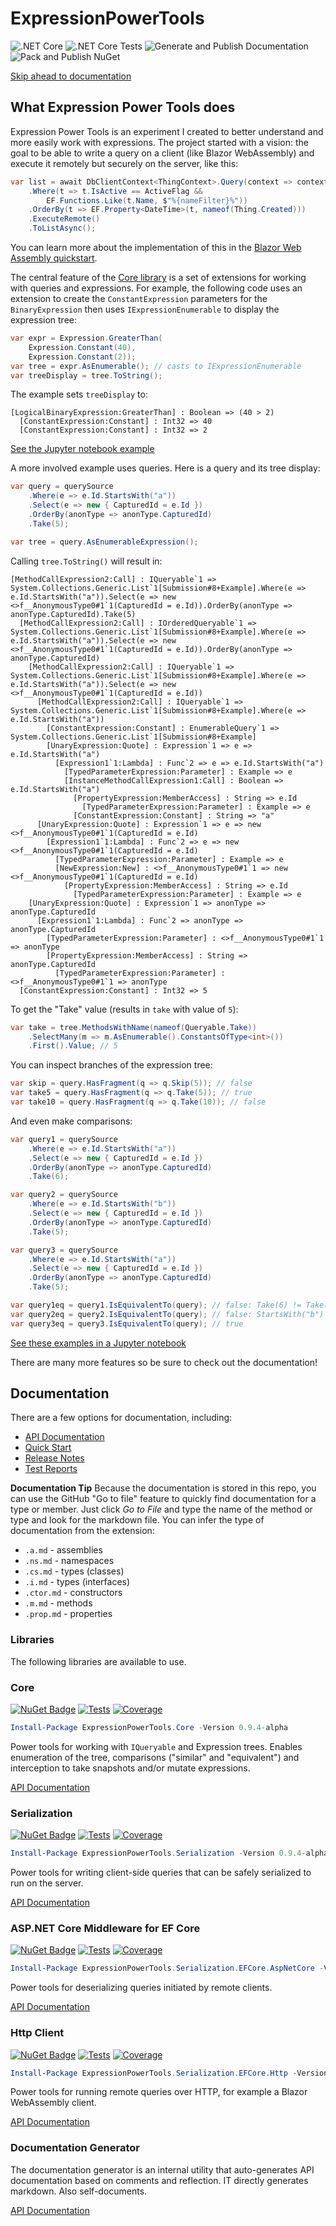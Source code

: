 # ExpressionPowerTools

![.NET Core](https://github.com/JeremyLikness/ExpressionPowerTools/workflows/.NET%20Core/badge.svg)
![.NET Core Tests](https://github.com/JeremyLikness/ExpressionPowerTools/workflows/.NET%20Core%20Tests/badge.svg)
![Generate and Publish Documentation](https://github.com/JeremyLikness/ExpressionPowerTools/workflows/Generate%20and%20Publish%20Documentation/badge.svg)
![Pack and Publish NuGet](https://github.com/JeremyLikness/ExpressionPowerTools/workflows/Pack%20and%20Publish%20NuGet/badge.svg)

[Skip ahead to documentation](#documentation)

## What Expression Power Tools does

Expression Power Tools is an experiment I created to better understand and more easily work with expressions. The project started with a vision: the goal to be able to write a query on a client (like Blazor WebAssembly) and execute it remotely but securely on the server, like this:

```csharp
var list = await DbClientContext<ThingContext>.Query(context => context.Things)
    .Where(t => t.IsActive == ActiveFlag &&
        EF.Functions.Like(t.Name, $"%{nameFilter}%"))
    .OrderBy(t => EF.Property<DateTime>(t, nameof(Thing.Created)))
    .ExecuteRemote()
    .ToListAsync();
```

You can learn more about the implementation of this in the [Blazor Web Assembly quickstart](./docs/endtoend.md).

The central feature of the [Core library](docs/api/ExpressionPowerTools.Core.a.md) is a set of extensions for working with queries and expressions. For example, the following code uses an extension to create the `ConstantExpression` parameters for the `BinaryExpression` then uses `IExpressionEnumerable` to display the expression tree:

```csharp
var expr = Expression.GreaterThan(
    Expression.Constant(40),
    Expression.Constant(2));
var tree = expr.AsEnumerable(); // casts to IExpressionEnumerable
var treeDisplay = tree.ToString();
```

The example sets `treeDisplay` to:

```text
[LogicalBinaryExpression:GreaterThan] : Boolean => (40 > 2)
  [ConstantExpression:Constant] : Int32 => 40
  [ConstantExpression:Constant] : Int32 => 2
```

[See the Jupyter notebook example](./docs/notebooks/displayexpressiontree.ipynb)

A more involved example uses queries. Here is a query and its tree display:

```csharp
var query = querySource
    .Where(e => e.Id.StartsWith("a"))
    .Select(e => new { CapturedId = e.Id })
    .OrderBy(anonType => anonType.CapturedId)
    .Take(5);

var tree = query.AsEnumerableExpression();
```

Calling `tree.ToString()` will result in:

```text
[MethodCallExpression2:Call] : IQueryable`1 => System.Collections.Generic.List`1[Submission#8+Example].Where(e => e.Id.StartsWith("a")).Select(e => new <>f__AnonymousType0#1`1(CapturedId = e.Id)).OrderBy(anonType => anonType.CapturedId).Take(5)
  [MethodCallExpression2:Call] : IOrderedQueryable`1 => System.Collections.Generic.List`1[Submission#8+Example].Where(e => e.Id.StartsWith("a")).Select(e => new <>f__AnonymousType0#1`1(CapturedId = e.Id)).OrderBy(anonType => anonType.CapturedId)
    [MethodCallExpression2:Call] : IQueryable`1 => System.Collections.Generic.List`1[Submission#8+Example].Where(e => e.Id.StartsWith("a")).Select(e => new <>f__AnonymousType0#1`1(CapturedId = e.Id))
      [MethodCallExpression2:Call] : IQueryable`1 => System.Collections.Generic.List`1[Submission#8+Example].Where(e => e.Id.StartsWith("a"))
        [ConstantExpression:Constant] : EnumerableQuery`1 => System.Collections.Generic.List`1[Submission#8+Example]
        [UnaryExpression:Quote] : Expression`1 => e => e.Id.StartsWith("a")
          [Expression1`1:Lambda] : Func`2 => e => e.Id.StartsWith("a")
            [TypedParameterExpression:Parameter] : Example => e
            [InstanceMethodCallExpression1:Call] : Boolean => e.Id.StartsWith("a")
              [PropertyExpression:MemberAccess] : String => e.Id
                [TypedParameterExpression:Parameter] : Example => e
              [ConstantExpression:Constant] : String => "a"
      [UnaryExpression:Quote] : Expression`1 => e => new <>f__AnonymousType0#1`1(CapturedId = e.Id)
        [Expression1`1:Lambda] : Func`2 => e => new <>f__AnonymousType0#1`1(CapturedId = e.Id)
          [TypedParameterExpression:Parameter] : Example => e
          [NewExpression:New] : <>f__AnonymousType0#1`1 => new <>f__AnonymousType0#1`1(CapturedId = e.Id)
            [PropertyExpression:MemberAccess] : String => e.Id
              [TypedParameterExpression:Parameter] : Example => e
    [UnaryExpression:Quote] : Expression`1 => anonType => anonType.CapturedId
      [Expression1`1:Lambda] : Func`2 => anonType => anonType.CapturedId
        [TypedParameterExpression:Parameter] : <>f__AnonymousType0#1`1 => anonType
        [PropertyExpression:MemberAccess] : String => anonType.CapturedId
          [TypedParameterExpression:Parameter] : <>f__AnonymousType0#1`1 => anonType
  [ConstantExpression:Constant] : Int32 => 5
```

To get the "Take" value (results in `take` with value of `5`):

```csharp
var take = tree.MethodsWithName(nameof(Queryable.Take))
    .SelectMany(m => m.AsEnumerable().ConstantsOfType<int>())
    .First().Value; // 5
```

You can inspect branches of the expression tree:

```csharp
var skip = query.HasFragment(q => q.Skip(5)); // false
var take5 = query.HasFragment(q => q.Take(5)); // true
var take10 = query.HasFragment(q => q.Take(10)); // false
```

And even make comparisons:

```csharp
var query1 = querySource
    .Where(e => e.Id.StartsWith("a"))
    .Select(e => new { CapturedId = e.Id })
    .OrderBy(anonType => anonType.CapturedId)
    .Take(6);

var query2 = querySource
    .Where(e => e.Id.StartsWith("b"))
    .Select(e => new { CapturedId = e.Id })
    .OrderBy(anonType => anonType.CapturedId)
    .Take(5);

var query3 = querySource
    .Where(e => e.Id.StartsWith("a"))
    .Select(e => new { CapturedId = e.Id })
    .OrderBy(anonType => anonType.CapturedId)
    .Take(5);

var query1eq = query1.IsEquivalentTo(query); // false: Take(6) != Take(5)
var query2eq = query2.IsEquivalentTo(query); // false: StartsWith("b") != StartsWith("a")
var query3eq = query3.IsEquivalentTo(query); // true
```

[See these examples in a Jupyter notebook](./docs/notebooks/displayiqueryable.ipynb)

There are many more features so be sure to check out the documentation!

## Documentation

There are a few options for documentation, including:

- [API Documentation](docs/index.md)
- [Quick Start](docs/quickstart.md)
- [Release Notes](./Releases.md)
- [Test Reports](docs/test/index.md)

**Documentation Tip** Because the documentation is stored in this repo, you can use the GitHub "Go to file" feature to quickly find documentation for a type or member. Just click _Go to File_ and type the name of the method or type and look for the markdown file. You can infer the type of documentation from the extension:

- `.a.md` - assemblies
- `.ns.md` - namespaces
- `.cs.md` - types (classes)
- `.i.md` - types (interfaces)
- `.ctor.md` - constructors
- `.m.md` - methods
- `.prop.md` - properties

### Libraries

The following libraries are available to use.

### Core

[![NuGet Badge](https://buildstats.info/nuget/ExpressionPowerTools.Core?includePreReleases=true)](https://www.nuget.org/packages/ExpressionPowerTools.Core)
[![Tests](docs/test/ExpressionPowerTools.Core.Tests.svg)](docs/test//ExpressionPowerTools.Core.test.md)
[![Coverage](docs/test/ExpressionPowerTools.Core.Coverage.svg)](docs/test//ExpressionPowerTools.Core.coverage.md)

```powershell
Install-Package ExpressionPowerTools.Core -Version 0.9.4-alpha
```

Power tools for working with `IQueryable` and Expression trees. Enables enumeration of the tree, comparisons ("similar" and "equivalent") and interception to take snapshots and/or mutate expressions.  

[API Documentation](docs/api/ExpressionPowerTools.Core.a.md)

### Serialization

[![NuGet Badge](https://buildstats.info/nuget/ExpressionPowerTools.Serialization?includePreReleases=true)](https://www.nuget.org/packages/ExpressionPowerTools.Serialization)
[![Tests](docs/test/ExpressionPowerTools.Serialization.Tests.svg)](docs/test//ExpressionPowerTools.Serialization.test.md)
[![Coverage](docs/test/ExpressionPowerTools.Serialization.Coverage.svg)](docs/test//ExpressionPowerTools.Serialization.coverage.md)

```powershell
Install-Package ExpressionPowerTools.Serialization -Version 0.9.4-alpha
```

Power tools for writing client-side queries that can be safely serialized to run on the server.

[API Documentation](docs/api/ExpressionPowerTools.Serialization.a.md)

### ASP.NET Core Middleware for EF Core

[![NuGet Badge](https://buildstats.info/nuget/ExpressionPowerTools.Serialization.EFCore.AspNetCore?includePreReleases=true)](https://www.nuget.org/packages/ExpressionPowerTools.Serialization.EFCore.AspNetCore)
[![Tests](docs/test/ExpressionPowerTools.Serialization.EFCore.AspNetCore.Tests.svg)](docs/test//ExpressionPowerTools.Serialization.EFCore.AspNetCore.test.md)
[![Coverage](docs/test/ExpressionPowerTools.Serialization.EFCore.AspNetCore.Coverage.svg)](docs/test//ExpressionPowerTools.Serialization.EFCore.AspNetCore.coverage.md)

```powershell
Install-Package ExpressionPowerTools.Serialization.EFCore.AspNetCore -Version 0.9.4-alpha
```

Power tools for deserializing queries initiated by remote clients.

[API Documentation](docs/api/ExpressionPowerTools.Serialization.EFCore.AspNetCore.a.md)

### Http Client

[![NuGet Badge](https://buildstats.info/nuget/ExpressionPowerTools.Serialization.EFCore.Http?includePreReleases=true)](https://www.nuget.org/packages/ExpressionPowerTools.Serialization.EFCore.Http)
[![Tests](docs/test/ExpressionPowerTools.Serialization.EFCore.Http.Tests.svg)](docs/test//ExpressionPowerTools.Serialization.EFCore.Http.test.md)
[![Coverage](docs/test/ExpressionPowerTools.Serialization.EFCore.Http.Coverage.svg)](docs/test//ExpressionPowerTools.Serialization.EFCore.Http.coverage.md)


```powershell
Install-Package ExpressionPowerTools.Serialization.EFCore.Http -Version 0.9.4-alpha
```

Power tools for running remote queries over HTTP, for example a Blazor WebAssembly client.

[API Documentation](docs/api/ExpressionPowerTools.Serialization.EFCore.Http.a.md)

### Documentation Generator

The documentation generator is an internal utility that auto-generates API documentation based on comments and reflection. IT directly generates markdown. Also self-documents.

[API Documentation](docs/api/ExpressionPowerTools.Utilities.DocumentGenerator.a.md)
